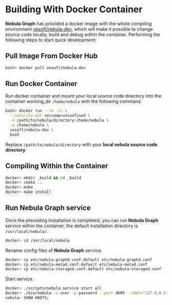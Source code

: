 # Building With Docker Container

**Nebula Graph** has provided a docker image with the whole compiling environment [vesoft/nebula-dev](https://hub.docker.com/r/vesoft/nebula-dev), which will make it possible to change source code locally, build and debug within the container. Performing the following steps to start quick development:

## Pull Image From Docker Hub

```bash
bash> docker pull vesoft/nebula-dev
```

## Run Docker Container

Run docker container and mount your local source code directory into the container working_dir `/home/nebula` with the following command.

```bash
bash> docker run --rm -ti \
  --security-opt seccomp=unconfined \
  -v /path/to/nebula/directory:/home/nebula \
  -w /home/nebula \
  vesoft/nebula-dev \
  bash
```

Replace `/path/to/nebula/directory` with your **local nebula source code directory**.

## Compiling Within the Container

```bash
docker> mkdir _build && cd _build
docker> cmake ..
docker> make
docker> make install
```

## Run Nebula Graph service

Once the preceding installation is completed, you can run **Nebula Graph** service within the container, the default installation directory is `/usr/local/nebula/`.

```bash
docker> cd /usr/local/nebula
```

Rename config files of **Nebula Graph** service.

```bash
docker> cp etc/nebula-graphd.conf.default etc/nebula-graphd.conf
docker> cp etc/nebula-metad.conf.default etc/nebula-metad.conf
docker> cp etc/nebula-storaged.conf.default etc/nebula-storaged.conf
```

Start service.

```bash
docker> ./scripts/nebula.service start all
docker> ./bin/nebula -u user -p password --port 3699 --addr="127.0.0.1"
nebula> SHOW HOSTS;
```
